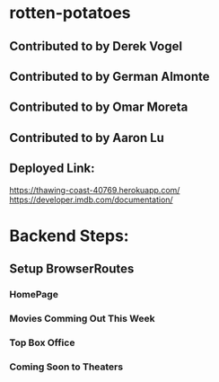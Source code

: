 # rotten-potatoes
## Contributed to by Derek Vogel
## Contributed to by German Almonte
## Contributed to by Omar Moreta
## Contributed to by Aaron Lu

## Deployed Link:
https://thawing-coast-40769.herokuapp.com/
https://developer.imdb.com/documentation/

# Backend Steps:

## Setup BrowserRoutes
### HomePage
### Movies Comming Out This Week
### Top Box Office
### Coming Soon to Theaters
